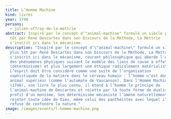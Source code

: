 ```yaml
---
title: L’Homme Machine
kind: livres
year: 1748
persons:
  - julien-offray-de-la-mettrie
abstract: Inspiré par le concept d'"animal-machine" formulé un siècle plus
  tôt par René Descartes dans son Discours de la Méthode, La Mettrie
  s'inscrit ici dans le mécanisme.
description: "Inspiré par le concept d'\"animal-machine\" formulé un siècle
  plus tôt par René Descartes dans son Discours de la Méthode, La Mettrie
  s'inscrit ici dans le mécanisme, courant philosophique qui aborde l'ensemble
  des phénomènes physiques suivant le modèle des liens de cause à effet
  (déterminisme) et plus largement une éthique radicalement matérialiste.
  L’esprit doit être considéré comme une suite de l’organisation
  sophistiquée de la matière dans le cerveau humain : l’homme n’est donc qu’un
  animal supérieur (comme l’automate de Vaucanson). Dans l'Homme Machine
  (1748), son livre le plus connu, il étend à l’homme le principe de
  l’animal-machine de Descartes et rejette par là toute forme de dualisme au
  profit d'un monisme. Son déterminisme mécaniste l’amène naturellement à
  rejeter toute idée de Dieu, même celui des panthéistes avec lequel il
  refuse de confondre la nature."
image: /images/events/l-homme-machine.png
---
```


